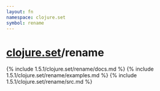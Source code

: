```yaml
---
layout: fn
namespace: clojure.set
symbol: rename
---
```


# [clojure.set](../)/rename

{% include 1.5.1/clojure.set/rename/docs.md %}
{% include 1.5.1/clojure.set/rename/examples.md %}
{% include 1.5.1/clojure.set/rename/src.md %}

